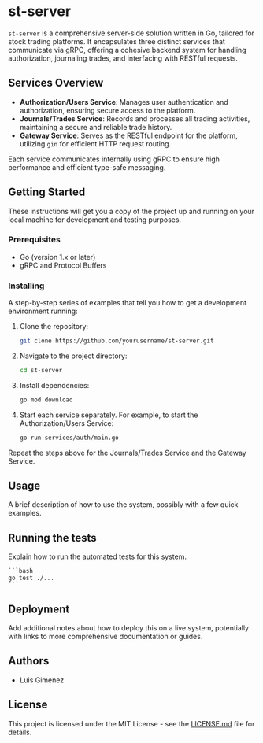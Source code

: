 # st-server

`st-server` is a comprehensive server-side solution written in Go, tailored for stock trading platforms. It encapsulates three distinct services that communicate via gRPC, offering a cohesive backend system for handling authorization, journaling trades, and interfacing with RESTful requests.

## Services Overview

- **Authorization/Users Service**: Manages user authentication and authorization, ensuring secure access to the platform.
- **Journals/Trades Service**: Records and processes all trading activities, maintaining a secure and reliable trade history.
- **Gateway Service**: Serves as the RESTful endpoint for the platform, utilizing `gin` for efficient HTTP request routing.

Each service communicates internally using gRPC to ensure high performance and efficient type-safe messaging.

## Getting Started

These instructions will get you a copy of the project up and running on your local machine for development and testing purposes.

### Prerequisites

- Go (version 1.x or later)
- gRPC and Protocol Buffers

### Installing

A step-by-step series of examples that tell you how to get a development environment running:

1. Clone the repository:
    ```bash
    git clone https://github.com/yourusername/st-server.git
    ```

2. Navigate to the project directory:
    ```bash
    cd st-server
    ```

3. Install dependencies:
    ```bash
    go mod download
    ```

4. Start each service separately. For example, to start the Authorization/Users Service:
    ```bash
    go run services/auth/main.go
    ```

Repeat the steps above for the Journals/Trades Service and the Gateway Service.

## Usage

A brief description of how to use the system, possibly with a few quick examples.

## Running the tests

Explain how to run the automated tests for this system.

    ```bash
    go test ./...
    ```

## Deployment

Add additional notes about how to deploy this on a live system, potentially with links to more comprehensive documentation or guides.

## Authors

- Luis Gimenez

## License

This project is licensed under the MIT License - see the [LICENSE.md](LICENSE.md) file for details.
